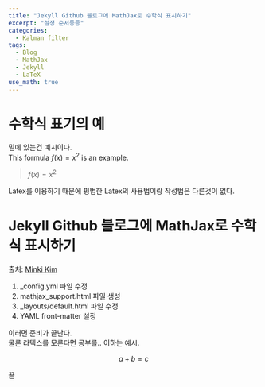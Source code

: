 ```yaml
---
title: "Jekyll Github 블로그에 MathJax로 수학식 표시하기"  
excerpt: "설정 순서등등"  
categories:  
  - Kalman filter  
tags:  
  - Blog  
  - MathJax  
  - Jekyll  
  - LaTeX
use_math: true
---
```

# 수학식 표기의 예

밑에 있는건 예시이다.  
This formula $f(x) = x^2$ is an example.  
> $f(x) = x^2$

Latex를 이용하기 때문에 평범한 Latex의 사용법이랑 작성법은 다른것이 없다.

# Jekyll Github 블로그에 MathJax로 수학식 표시하기

출처: [Minki Kim](https://mkkim85.github.io/blog-apply-mathjax-to-jekyll-and-github-pages/)

1. _config.yml 파일 수정  
2.	mathjax_support.html 파일 생성  
3.	_layouts/default.html 파일 수정  
4.	YAML front-matter 설정

이러면 준비가 끝난다.  
물론 라텍스를 모른다면 공부를.. 이하는 예시.

$$ a + b = c $$

끝
